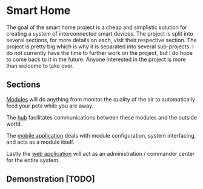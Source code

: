 # Smart Home
The goal of the smart home project is a cheap and simplistic solution for creating a system of interconnected smart devices. The project is split into several sections, for more details on each, visit their respective section. The project is pretty big which is why it is separated into several sub-projects. I do not currently have the time to further work on the project, but I do hope to come back to it in the future. Anyone interested in the project is more than welcome to take over.

## Sections

[Modules](https://github.com/Introvertuous/smart_home/tree/master/modules) will do anything from monitor the quality of the air to automatically feed your pets while you are away. 

The [hub](https://github.com/Introvertuous/smart_home/tree/master/hub) facilitates communications between these modules and the outside world. 

The [mobile application](https://github.com/Introvertuous/smart_home/tree/master/mobile) deals with module configuration, system interfacing, and acts as a module itself.

Lastly the [web application](https://github.com/Introvertuous/smart_home/tree/master/web) will act as an administration / commander center for the entire system. 

## Demonstration [TODO]
